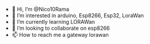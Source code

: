 - 👋 Hi, I’m @Nico10Rama
- 👀 I’m interested in arduino, Esp8266, Esp32, LoraWan 
- 🌱 I’m currently learning LORAWan 
- 💞️ I’m looking to collaborate on esp8266 
- 📫 How to reach me  a gateway lorawan

<!---
Nico10Rama/Nico10Rama is a ✨ special ✨ repository because its `README.md` (this file) appears on your GitHub profile.
You can click the Preview link to take a look at your changes.
--->

